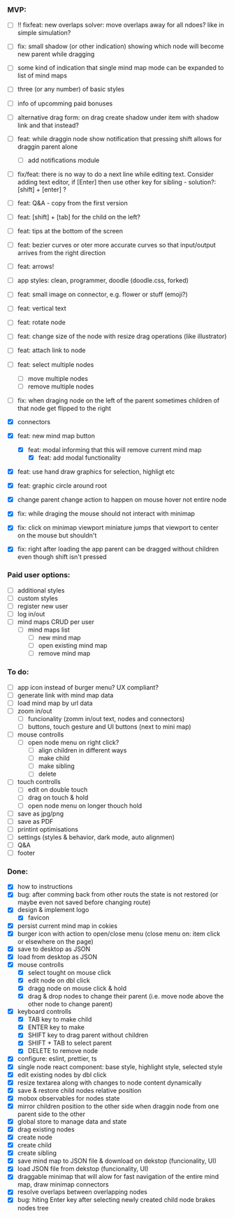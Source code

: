 ### MVP:

- [ ] !! fixfeat: new overlaps solver: move overlaps away for all ndoes? like in simple simulation?

- [ ] fix: small shadow (or other indication) showing which node will become new parent while dragging
- [ ] some kind of indication that single mind map mode can be expanded to list of mind maps
- [ ] three (or any number) of basic styles
- [ ] info of upcomming paid bonuses
- [ ] alternative drag form: on drag create shadow under item with shadow link and that instead?
- [ ] feat: while draggin node show notification that pressing shift allows for draggin parent alone
  - [ ] add notifications module
- [ ] fix/feat: there is no way to do a next line while editing text. Consider adding text editor, if [Enter] then use other key for sibling - solution?: [shift] + [enter] ?
- [ ] feat: Q&A - copy from the first version
- [ ] feat: [shift] + [tab] for the child on the left?
- [ ] feat: tips at the bottom of the screen
- [ ] feat: bezier curves or oter more accurate curves so that input/output arrives from the right direction
- [ ] feat: arrows!
- [ ] app styles: clean, programmer, doodle (doodle.css, forked)
- [ ] feat: small image on connector, e.g. flower or stuff (emoji?)
- [ ] feat: vertical text
- [ ] feat: rotate node
- [ ] feat: change size of the node with resize drag operations (like illustrator)
- [ ] feat: attach link to node
- [ ] feat: select multiple nodes
  - [ ] move multiple nodes
  - [ ] remove multiple nodes
- [ ] fix: when draging node on the left of the parent sometimes children of that node get flipped to the right

- [x] connectors
- [x] feat: new mind map button
  - [x] feat: modal informing that this will remove current mind map
    - [x] feat: add modal functionality
- [x] feat: use hand draw graphics for selection, highligt etc
- [x] feat: graphic circle around root
- [x] change parent change action to happen on mouse hover not entire node
- [x] fix: while draging the mouse should not interact with minimap
- [x] fix: click on minimap viewport miniature jumps that viewport to center on the mouse but shouldn't
- [x] fix: right after loading the app parent can be dragged without children even though shift isn't pressed

### Paid user options:

- [ ] additional styles
- [ ] custom styles
- [ ] register new user
- [ ] log in/out
- [ ] mind maps CRUD per user
  - [ ] mind maps list
    - [ ] new mind map
    - [ ] open existing mind map
    - [ ] remove mind map

### To do:

- [ ] app icon instead of burger menu? UX compliant?
- [ ] generate link with mind map data
- [ ] load mind map by url data
- [ ] zoom in/out
  - [ ] funcionality (zomm in/out text, nodes and connectors)
  - [ ] buttons, touch gesture and UI buttons (next to mini map)
- [ ] mouse controlls
  - [ ] open node menu on right click?
    - [ ] align children in different ways
    - [ ] make child
    - [ ] make sibling
    - [ ] delete
- [ ] touch controlls
  - [ ] edit on double touch
  - [ ] drag on touch & hold
  - [ ] open node menu on longer thouch hold
- [ ] save as jpg/png
- [ ] save as PDF
- [ ] printint optimisations
- [ ] settings (styles & behavior, dark mode, auto alignmen)
- [ ] Q&A
- [ ] footer

### Done:

- [x] how to instructions
- [x] bug: after comming back from other routs the state is not restored (or maybe even not saved before changing route)
- [x] design & implement logo
  - [x] favicon
- [x] persist current mind map in cokies
- [x] burger icon with action to open/close menu (close menu on: item click or elsewhere on the page)
- [x] save to desktop as JSON
- [x] load from desktop as JSON
- [x] mouse controlls
  - [x] select tought on mouse click
  - [x] edit node on dbl click
  - [x] dragg node on mouse click & hold
  - [x] drag & drop nodes to change their parent (i.e. move node above the other node to change parent)
- [x] keyboard controlls
  - [x] TAB key to make child
  - [x] ENTER key to make
  - [x] SHIFT key to drag parent without children
  - [x] SHIFT + TAB to select parent
  - [x] DELETE to remove node
- [x] configure: eslint, prettier, ts
- [x] single node react component: base style, highlight style, selected style
- [x] edit existing nodes by dbl click
- [x] resize textarea along with changes to node content dynamically
- [x] save & restore child nodes relative position
- [x] mobox observables for nodes state
- [x] mirror children position to the other side when draggin node from one parent side to the other
- [x] global store to manage data and state
- [x] drag existing nodes
- [x] create node
- [x] create child
- [x] create sibling
- [x] save mind map to JSON file & download on dekstop (funcionality, UI)
- [x] load JSON file from dekstop (funcionality, UI)
- [x] draggable minimap that will alow for fast navigation of the entire mind map, draw minimap connectors
- [x] resolve overlaps between overlapping nodes
- [x] bug: hiting Enter key after selecting newly created child node brakes nodes tree
